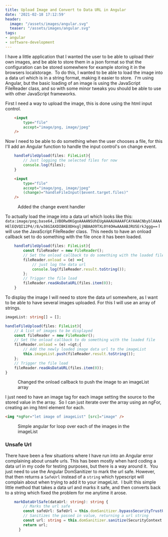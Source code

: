 ```yaml
---
title: Upload Image and Convert to Data URL in Angular
date: '2021-02-18 17:12:59'
header: 
  image: "/assets/images/angular.svg"
  teaser: "/assets/images/angular.svg"
tags:
- angular
- software-development
---
```


I have a little application that I wanted the user to be able to upload their own images, and be able to store them in a json format so that the configuration can be stored somewhere for example storing it in the browsers localstorage. &nbsp;To do this, I wanted to be able to load the image into a data url which is in a string format, making it easier to store. &nbsp;I'm using Angular, but the basic loading of an image is using the JavaScript FileReader class, and so with some minor tweaks you should be able to use with other JavaScript frameworks.

First I need a way to upload the image, this is done using the html input control.
```html
    <input 
    	type="file"
    	accept="image/png, image/jpeg"
    />
```
Now I need to be able to do something when the user chooses a file, for this I'll add an Angular function to handle the input control's on change event.
```typescript
    handleFileUpload(files: FileList){
    	// Just logging the selected files for now
    	console.log(files);
    }
```

```html
	<input
		type="file"
		accept="image/png, image/jpeg"
		(change)="handleFileInput($event.target.files)"
	/>
```
<figure class="kg-card kg-code-card"><figcaption>Added the change event handler</figcaption></figure>

To actually load the image into a data url which looks like this: `data:image/png;base64,iVBORw0KGgoAAAANSUhEUgAAAAUAAAAFCAYAAACNbyblAAAAHElEQVQI12P4//8/w38GIAXDIBKE0DHxgljNBAAO9TXL0Y4OHwAAAABJRU5ErkJggg==` I will use the JavaScript FileReader class. &nbsp;This needs to have an onload callback set to do something with the file once it has been loaded.
```typescript
    handleFileUpload(files: FileList){
    	const fileReader = new FileReader();
    	// Set the onload callback to do something with the loaded file
    	fileReader.onload = (e) =>{
    		// just log the data url
    		console.log(fileReader.result.toString());
    	};
    	// Trigger the file load
    	fileReader.readAsDataURL(files.item(0));
    }
```
To display the image I will need to store the data url somewhere, as I want to be able to have several images uploaded. For this I will use an array of strings.
```typescript
imageList: string[] = [];

handleFileUpload(files: FileList){
	// A list of images to be displayed
	const fileReader = new FileReader();
    // Set the onload callback to do something with the loaded file
    fileReader.onload = (e) =&gt;{
    	// Add the newly loaded image data url to the imageList
    	this.imageList.push(fileReader.result.toString());
    };
    // Trigger the file load
    fileReader.readAsDataURL(files.item(0));
}
```
<figure class="kg-card kg-code-card"><figcaption>Changed the onload callback to push the image to an imageList array</figcaption></figure>

I just need to have an image tag for each image setting the source to the stored value in the array. &nbsp;So I can just iterate over the array using an ngFor, creating an img html element for each.

```html
<img *ngFor="let image of imageList" [src]="image" />
```
<figure class="kg-card kg-code-card"><figcaption>Simple angular for loop over each of the images in the imageList</figcaption></figure>

### Unsafe Url

There have been a few situations where I have run into an Angular error complaining about unsafe urls. This has been mostly when hard coding a data url in my code for testing purposes, but there is a way around it. &nbsp;You just need to use the Angular DomSanitizer to mark the url safe. However, that then returns a `SafeUrl` instead of a `string` which typescript will complain about when trying to add it to your imageList. &nbsp;I built this simple little method that takes a data url and marks it safe, and then converts back to a string which fixed the problem for me anytime it arose.
```typescript
    markDataUrlSafe(dataUrl: string): string {
    	// Marks the url safe
        const safeUrl: SafeUrl = this.domSanitizer.bypassSecurityTrustUrl(dataUrl);
        // Sanitizes the passed in value, returning a url string
        const url: string = this.domSanitizer.sanitize(SecurityContext.URL, safeUrl);
        return url;
      }
```
